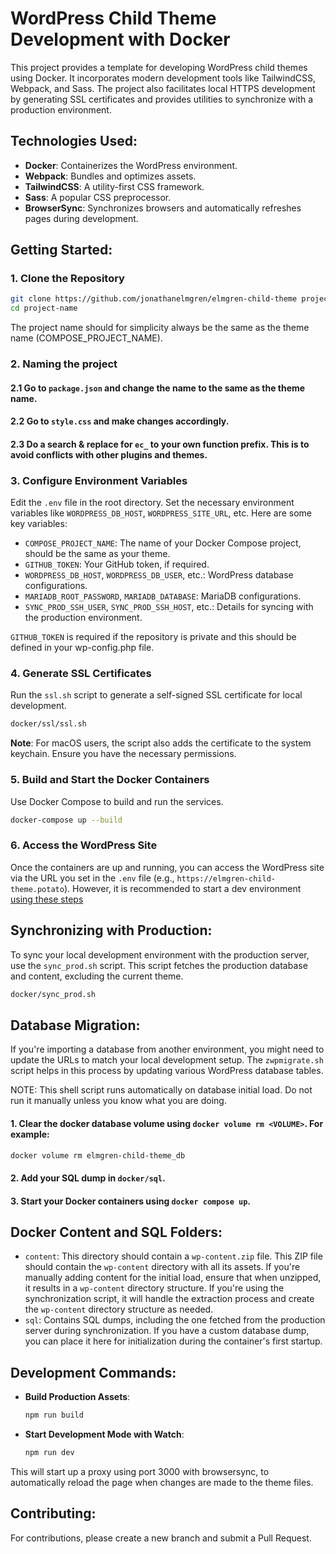 # WordPress Child Theme Development with Docker

This project provides a template for developing WordPress child themes using Docker. It incorporates modern development tools like TailwindCSS, Webpack, and Sass. The project also facilitates local HTTPS development by generating SSL certificates and provides utilities to synchronize with a production environment.

## Technologies Used:

- **Docker**: Containerizes the WordPress environment.
- **Webpack**: Bundles and optimizes assets.
- **TailwindCSS**: A utility-first CSS framework.
- **Sass**: A popular CSS preprocessor.
- **BrowserSync**: Synchronizes browsers and automatically refreshes pages during development.

## Getting Started:

### 1. Clone the Repository

```bash
git clone https://github.com/jonathanelmgren/elmgren-child-theme project-name
cd project-name
```

The project name should for simplicity always be the same as the theme name (COMPOSE_PROJECT_NAME).

### 2. Naming the project

#### 2.1 Go to `package.json` and change the name to the same as the theme name.
#### 2.2 Go to `style.css` and make changes accordingly.
#### 2.3 Do a search & replace for `ec_` to your own function prefix. This is to avoid conflicts with other plugins and themes.

### 3. Configure Environment Variables

Edit the `.env` file in the root directory. Set the necessary environment variables like `WORDPRESS_DB_HOST`, `WORDPRESS_SITE_URL`, etc. Here are some key variables:

- `COMPOSE_PROJECT_NAME`: The name of your Docker Compose project, should be the same as your theme.
- `GITHUB_TOKEN`: Your GitHub token, if required.
- `WORDPRESS_DB_HOST`, `WORDPRESS_DB_USER`, etc.: WordPress database configurations.
- `MARIADB_ROOT_PASSWORD`, `MARIADB_DATABASE`: MariaDB configurations.
- `SYNC_PROD_SSH_USER`, `SYNC_PROD_SSH_HOST`, etc.: Details for syncing with the production environment.

`GITHUB_TOKEN` is required if the repository is private and this should be defined in your wp-config.php file. 
### 4. Generate SSL Certificates

Run the `ssl.sh` script to generate a self-signed SSL certificate for local development.

```bash
docker/ssl/ssl.sh
```

**Note**: For macOS users, the script also adds the certificate to the system keychain. Ensure you have the necessary permissions.

### 5. Build and Start the Docker Containers

Use Docker Compose to build and run the services.

```bash
docker-compose up --build
```

### 6. Access the WordPress Site

Once the containers are up and running, you can access the WordPress site via the URL you set in the `.env` file (e.g., `https://elmgren-child-theme.potato`).
However, it is recommended to start a dev environment [using these steps](#development-commands)

## Synchronizing with Production:

To sync your local development environment with the production server, use the `sync_prod.sh` script. This script fetches the production database and content, excluding the current theme.

```bash
docker/sync_prod.sh
```

## Database Migration:

If you're importing a database from another environment, you might need to update the URLs to match your local development setup. The `zwpmigrate.sh` script helps in this process by updating various WordPress database tables.

NOTE: This shell script runs automatically on database initial load. Do not run it manually unless you know what you are doing.

#### 1. Clear the docker database volume using `docker volume rm <VOLUME>`. For example:

```bash
docker volume rm elmgren-child-theme_db
```

#### 2. Add your SQL dump in `docker/sql`.

#### 3. Start your Docker containers using `docker compose up`.

## Docker Content and SQL Folders:

- `content`: This directory should contain a `wp-content.zip` file. This ZIP file should contain the `wp-content` directory with all its assets. If you're manually adding content for the initial load, ensure that when unzipped, it results in a `wp-content` directory structure. If you're using the synchronization script, it will handle the extraction process and create the `wp-content` directory structure as needed.
- `sql`: Contains SQL dumps, including the one fetched from the production server during synchronization. If you have a custom database dump, you can place it here for initialization during the container's first startup.

## Development Commands:

- **Build Production Assets**:

  ```bash
  npm run build
  ```

- **Start Development Mode with Watch**:
  ```bash
  npm run dev
  ```

This will start up a proxy using port 3000 with browsersync, to automatically reload the page when changes are made to the theme files.
## Contributing:

For contributions, please create a new branch and submit a Pull Request.
